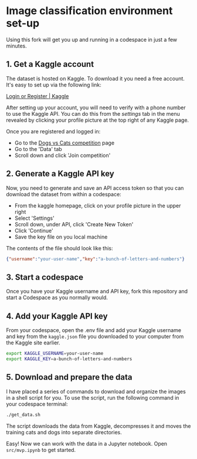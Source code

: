 # Image classification environment set-up

Using this fork will get you up and running in a codespace in just a few minutes.

## 1. Get a Kaggle account

The dataset is hosted on Kaggle. To download it you need a free account. It's easy to set up via the following link:

[Login or Register | Kaggle](https://www.kaggle.com/account/login?phase=startRegisterTab)

After setting up your account, you will need to verify with a phone number to use the Kaggle API. You can do this from the *settings* tab in the menu revealed by clicking your profile picture at the top right of any Kaggle page.

Once you are registered and logged in:

- Go to the [Dogs vs Cats competition](https://www.kaggle.com/competitions/dogs-vs-cats) page
- Go to the 'Data' tab
- Scroll down and click 'Join competition'

## 2. Generate a Kaggle API key

Now, you need to generate and save an API access token so that you can download the dataset from within a codespace:

- From the kaggle homepage, click on your profile picture in the upper right
- Select 'Settings'
- Scroll down, under API, click 'Create New Token'
- Click 'Continue'
- Save the key file on you local machine

The contents of the file should look like this:

```json
{"username":"your-user-name","key":"a-bunch-of-letters-and-numbers"}
```

## 3. Start a codespace

Once you have your Kaggle username and API key, fork this repository and start a Codespace as you normally would.

## 4. Add your Kaggle API key

From your codespace, open the .env file and add your Kaggle username and key from the `kaggle.json` file you downloaded to your computer from the Kaggle site earlier.


```bash
export KAGGLE_USERNAME=your-user-name
export KAGGLE_KEY=a-bunch-of-letters-and-numbers
```

## 5. Download and prepare the data

I have placed a series of commands to download and organize the images in a shell script for you. To use the script, run the following command in your codespace terminal:

```bash
./get_data.sh
```

The script downloads the data from Kaggle, decompresses it and moves the training cats and dogs into separate directories.

Easy! Now we can work with the data in a Jupyter notebook. Open `src/mvp.ipynb` to get started.
